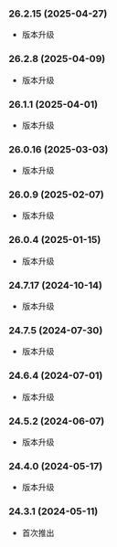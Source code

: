 ### 26.2.15 (2025-04-27)

- 版本升级

### 26.2.8 (2025-04-09)

- 版本升级

### 26.1.1 (2025-04-01)

- 版本升级

### 26.0.16 (2025-03-03)

- 版本升级

### 26.0.9 (2025-02-07)

- 版本升级

### 26.0.4 (2025-01-15)

- 版本升级

### 24.7.17 (2024-10-14)

- 版本升级

### 24.7.5 (2024-07-30)

- 版本升级

### 24.6.4 (2024-07-01)

- 版本升级

### 24.5.2 (2024-06-07)

- 版本升级

### 24.4.0 (2024-05-17)

- 版本升级

### 24.3.1 (2024-05-11)

- 首次推出
